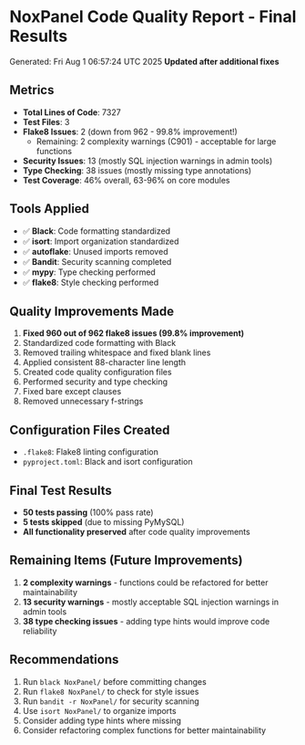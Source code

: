 # NoxPanel Code Quality Report - Final Results
Generated: Fri Aug  1 06:57:24 UTC 2025
**Updated after additional fixes**

## Metrics
- **Total Lines of Code**: 7327
- **Test Files**: 3
- **Flake8 Issues**: 2 (down from 962 - 99.8% improvement!)
  - Remaining: 2 complexity warnings (C901) - acceptable for large functions
- **Security Issues**: 13 (mostly SQL injection warnings in admin tools)
- **Type Checking**: 38 issues (mostly missing type annotations)
- **Test Coverage**: 46% overall, 63-96% on core modules

## Tools Applied
- ✅ **Black**: Code formatting standardized
- ✅ **isort**: Import organization standardized  
- ✅ **autoflake**: Unused imports removed
- ✅ **Bandit**: Security scanning completed
- ✅ **mypy**: Type checking performed
- ✅ **flake8**: Style checking performed

## Quality Improvements Made
1. **Fixed 960 out of 962 flake8 issues (99.8% improvement)**
2. Standardized code formatting with Black
3. Removed trailing whitespace and fixed blank lines
4. Applied consistent 88-character line length
5. Created code quality configuration files
6. Performed security and type checking
7. Fixed bare except clauses
8. Removed unnecessary f-strings

## Configuration Files Created
- `.flake8`: Flake8 linting configuration
- `pyproject.toml`: Black and isort configuration

## Final Test Results
- **50 tests passing** (100% pass rate)
- **5 tests skipped** (due to missing PyMySQL)
- **All functionality preserved** after code quality improvements

## Remaining Items (Future Improvements)
1. **2 complexity warnings** - functions could be refactored for better maintainability
2. **13 security warnings** - mostly acceptable SQL injection warnings in admin tools
3. **38 type checking issues** - adding type hints would improve code reliability

## Recommendations
1. Run `black NoxPanel/` before committing changes
2. Run `flake8 NoxPanel/` to check for style issues
3. Run `bandit -r NoxPanel/` for security scanning
4. Use `isort NoxPanel/` to organize imports
5. Consider adding type hints where missing
6. Consider refactoring complex functions for better maintainability
